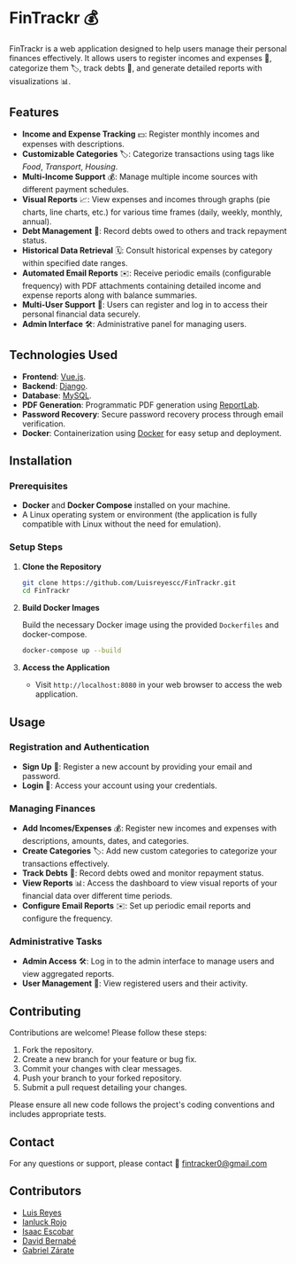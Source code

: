 # FinTrackr 💰

FinTrackr is a web application designed to help users manage their personal finances effectively. It allows users to register incomes and expenses 💸, categorize them 🏷️, track debts 🧾, and generate detailed reports with visualizations 📊.

## Features

- **Income and Expense Tracking** 💵: Register monthly incomes and expenses with descriptions.
- **Customizable Categories** 🏷️: Categorize transactions using tags like _Food_, _Transport_, _Housing_.
- **Multi-Income Support** 💰: Manage multiple income sources with different payment schedules.
- **Visual Reports** 📈: View expenses and incomes through graphs (pie charts, line charts, etc.) for various time frames (daily, weekly, monthly, annual).
- **Debt Management** 🧾: Record debts owed to others and track repayment status.
- **Historical Data Retrieval** 🗓️: Consult historical expenses by category within specified date ranges.
- **Automated Email Reports** ✉️: Receive periodic emails (configurable frequency) with PDF attachments containing detailed income and expense reports along with balance summaries.
- **Multi-User Support** 👥: Users can register and log in to access their personal financial data securely.
- **Admin Interface** 🛠️: Administrative panel for managing users.

## Technologies Used

- **Frontend**: [Vue.js](https://vuejs.org/).
- **Backend**: [Django](https://www.djangoproject.com/).
- **Database**: [MySQL](https://www.mysql.com/).
- **PDF Generation**: Programmatic PDF generation using [ReportLab](https://www.reportlab.com/opensource/).
- **Password Recovery**: Secure password recovery process through email verification.
- **Docker**: Containerization using [Docker](https://www.docker.com/) for easy setup and deployment.

## Installation

### Prerequisites

- **Docker** and **Docker Compose** installed on your machine.
- A Linux operating system or environment (the application is fully compatible with Linux without the need for emulation).

### Setup Steps

1. **Clone the Repository**

   ```bash
   git clone https://github.com/Luisreyescc/FinTrackr.git
   cd FinTrackr
   ```

2. **Build Docker Images**

   Build the necessary Docker image using the provided `Dockerfiles` and docker-compose.

   ```bash
   docker-compose up --build
   ```

3. **Access the Application**

   - Visit `http://localhost:8080` in your web browser to access the web application.

## Usage

### Registration and Authentication

- **Sign Up** 📝: Register a new account by providing your email and password.
- **Login** 🔐: Access your account using your credentials.

### Managing Finances

- **Add Incomes/Expenses** 💰: Register new incomes and expenses with descriptions, amounts, dates, and categories.
- **Create Categories** 🏷️: Add new custom categories to categorize your transactions effectively.
- **Track Debts** 📄: Record debts owed and monitor repayment status.
- **View Reports** 📊: Access the dashboard to view visual reports of your financial data over different time periods.
- **Configure Email Reports** ✉️: Set up periodic email reports and configure the frequency.

### Administrative Tasks

- **Admin Access** 🛠️: Log in to the admin interface to manage users and view aggregated reports.
- **User Management** 👥: View registered users and their activity.

## Contributing

Contributions are welcome! Please follow these steps:

1. Fork the repository.
2. Create a new branch for your feature or bug fix.
3. Commit your changes with clear messages.
4. Push your branch to your forked repository.
5. Submit a pull request detailing your changes.

Please ensure all new code follows the project's coding conventions and includes appropriate tests.

## Contact

For any questions or support, please contact 📧 <fintracker0@gmail.com>

## Contributors

- [Luis Reyes](https://github.com/Luisreyescc)
- [Ianluck Rojo](https://github.com/Jeanluck-Rop)
- [Isaac Escobar](https://github.com/IsaacEscobar09)
- [David Bernabé](https://github.com/David-Brnb)
- [Gabriel Zárate](https://github.com/GABOZG-004)
